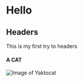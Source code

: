 # Hello
## Headers
This is my first try to headers

#### A CAT
![Image of Yaktocat](https://octodex.github.com/images/yaktocat.png)
